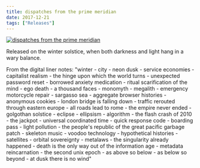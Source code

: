 ```yaml
---
title: dispatches from the prime meridian
date: 2017-12-21
tags: ["Releases"]
---
```


[![dispatches from the prime meridian](/images/dispatches-from-the-prime-meridian.jpg)](https://northerninformation.bandcamp.com/album/dispatches-from-the-prime-meridian)

Released on the winter solstice, when both darkness and light hang in a wary balance.

From the digital liner notes: "winter - city - neon dusk - service economies - capitalist realism - the hinge upon which the world turns - unexpected password reset - borrowed anxiety medication - ritual scarification of the mind - ego death - a thousand faces - monomyth - megalith - emergency motorcycle repair - sargasso sea - aggregate browser histories - anonymous cookies - london bridge is falling down - traffic rerouted through eastern europe - all roads lead to rome - the empire never ended - golgothan solstice - eclipse - ellipsism - algorithm - the flash crash of 2010 - the jackpot - universal coordinated time - quick response code - boarding pass - light pollution - the people's republic of the great pacific garbage patch - skeleton music - voodoo technology - hypothetical histories - satellites - orbital sovereignty - metalaws - the singularity already happened - death is the only way out of the information age - metadata reincarnation - the second unix epoch - as above so below - as below so beyond - at dusk there is no wind"
